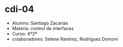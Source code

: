 # cdi-04
* Alumno: Santiago Zacarias
* Materia: control de interfaces 
* Curso: 4º2º
* colaboradores: Selene Ramirez, Rodríguez Domoni
